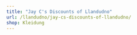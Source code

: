 ```yaml
---
title: "Jay C's Discounts of Llandudno"
url: /llandudno/jay-cs-discounts-of-llandudno/
shop: Kleidung
---
```

